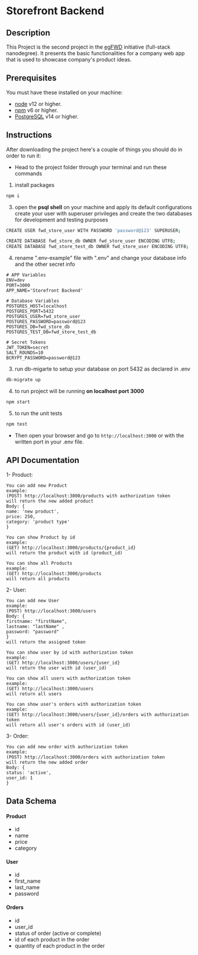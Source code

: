 # Storefront Backend

## Description

This Project is the second project in the [egFWD](https://egfwd.com/) initiative (full-stack nanodegree).
It presents the basic functionalities for a company web app that is used to showcase company's product ideas.

## Prerequisites

You must have these installed on your machine:

- [node](https://nodejs.org/en/download/) v12 or higher.
- [npm](https://docs.npmjs.com/downloading-and-installing-node-js-and-npm) v6 or higher.
- [PostgreSQL](https://www.postgresql.org/download/) v14 or higher.

## Instructions

After downloading the project here's a couple of things you should do in order to run it:

- Head to the project folder through your terminal and run these commands

1. install packages

```bash
npm i
```

3. open the **psql shell** on your machine and apply its default configurations  
   create your user with superuser privileges and create the two databases for development and testing purposes

```sh
CREATE USER fwd_store_user WITH PASSWORD 'password@123' SUPERUSER;
```

```sh
CREATE DATABASE fwd_store_db OWNER fwd_store_user ENCODING UTF8;
CREATE DATABASE fwd_store_test_db OWNER fwd_store_user ENCODING UTF8;
```

4. rename ".env-example" file with ".env" and change your database info and the other secret info

```env
# APP Variables
ENV=dev
PORT=3000
APP_NAME='Storefront Backend'

# Database Variables
POSTGRES_HOST=localhost
POSTGRES_PORT=5432
POSTGRES_USER=fwd_store_user
POSTGRES_PASSWORD=password@123
POSTGRES_DB=fwd_store_db
POSTGRES_TEST_DB=fwd_store_test_db

# Secret Tokens
JWT_TOKEN=secret
SALT_ROUNDS=10
BCRYPT_PASSWORD=password@123
```

3. run db-migarte to setup your database on port 5432 as declared in .env

```bash
db-migrate up
```

4. to run project will be running **on localhost port 3000**

```bash
npm start
```

5. to run the unit tests

```bash
npm test
```

- Then open your browser and go to `http://localhost:3000` or with the written port in your .env file.

## API Documentation

1- Product:

    You can add new Product
    example:
    (POST) http://localhost:3000/products with authorization token
    will return the new added product
    Body: {
    name: 'new product',
    price: 250,
    category: 'product type'
    }

    You can show Product by id
    example:
    (GET) http://localhost:3000/products/{product_id}
    will return the product with id (product_id)

    You can show all Products
    example:
    (GET) http://localhost:3000/products
    will return all products

2- User:

    You can add new User
    example:
    (POST) http://localhost:3000/users
    Body: {
    firstname: "firstName",
    lastname: "lastName" ,
    password: "password"
    }
    will return the assigned token

    You can show user by id with authorization token
    example:
    (GET) http://localhost:3000/users/{user_id}
    will return the user with id (user_id)

    You can show all users with authorization token
    example:
    (GET) http://localhost:3000/users
    will return all users

    You can show user's orders with authorization token
    example:
    (GET) http://localhost:3000/users/{user_id}/orders with authorization token
    will return all user's orders with id (user_id)

3- Order:

    You can add new order with authorization token
    example:
    (POST) http://localhost:3000/orders with authorization token
    will return the new added order
    Body: {
    status: 'active',
    user_id: 1
    }

## Data Schema

#### Product

- id
- name
- price
- category

#### User

- id
- first_name
- last_name
- password

#### Orders

- id
- user_id
- status of order (active or complete)
- id of each product in the order
- quantity of each product in the order
